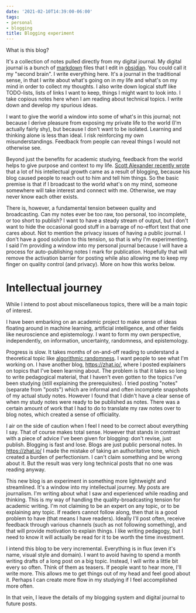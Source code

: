 ```yaml
---
date: '2021-02-10T14:39:00-06:00'
tags:
- personal
- blogging
title: Blogging experiment
---
```


What is this blog?

It's a collection of notes pulled directly from my digital journal. My digital journal is a bunch of [markdown](https://www.markdownguide.org/) files that I edit in [obsidian](https://obsidian.md/). You could call it my "second brain". I write everything here. It's a journal in the traditional sense, in that I write about what's going on in my life and what's on my mind in order to collect my thoughts. I also write down logical stuff like TODO-lists, lists of links I want to keep, things I might want to look into. I take copious notes here when I am reading about technical topics. I write down and develop my spurious ideas.

I want to give the world a window into some of what's in this journal; not because I derive pleasure from exposing my private life to the world (I'm actually fairly shy), but because I don't want to be isolated. Learning and thinking alone is less than ideal. I risk reinforcing my own misunderstandings. Feedback from people can reveal things I would not otherwise see.

Beyond just the benefits for academic studying, feedback from the world helps to give purpose and context to my life. [Scott Alexander recently wrote](https://astralcodexten.substack.com/p/still-alive) that a lot of his  intellectual growth came as a result of blogging, because his blog caused people to reach out to him and tell him things. So the basic premise is that if I broadcast to the world what's on my mind, someone somewhere will take interest and connect with me. Otherwise, we may never know each other exists.

There is, however, a fundamental tension between quality and broadcasting. Can my notes ever be too raw, too personal, too incomplete, or too short to publish? I want to have a steady stream of output, but I don't want to hide the occasional good stuff in a barrage of no-effort text that one cares about. Not to mention the privacy issues of having a public journal. I don't have a good solution to this tension, so that is why I'm experimenting. I said I'm providing a window into my personal journal because I will have a process for auto-publishing notes I mark for publication. Hopefully that will remove the activation barrier for posting while also allowing me to keep my finger on quality control (and privacy). More on how this works below.

# Intellectual journey

While I intend to post about miscellaneous topics, there will be a main topic of interest.

I have been embarking on an academic project to make sense of ideas floating around in machine learning, artificial intelligence, and other fields like neuroscience and epistemology. I want to form my own perspective, independently, on information, uncertainty, randomness, and epistemology.

Progress is slow. It takes months of on-and-off reading to understand a theoretical topic like [algorithmic randomness](http://www.scholarpedia.org/article/Algorithmic_randomness). I want people to see what I'm working on. I have another blog, https://zhat.io/, where I posted explainers on topics that I've been learning about. The problem is that it takes so long to write pedagogical material, that I haven't even gotten to the topics I've been studying (still explaining the prerequisites). I tried posting "notes" (separate from "posts") which are informal and often incomplete snapshots of my actual study notes. However I found that I didn't have a clear sense of when my study notes were ready to be published as notes. There was a certain amount of work that I had to do to translate my raw notes over to blog notes, which created a sense of officiality.

I air on the side of caution when I feel I need to be correct about everything I say. That of course makes total sense. However that stands in contrast with a piece of advice I've been given for blogging: don't revise, just publish. Blogging is fast and lose. Blogs are just public personal notes. In https://zhat.io/ I made the mistake of taking an authoritative tone, which created a burden of perfectionism. I can't claim something and be wrong about it. But the result was very long technical posts that no one was reading anyway.

This new blog is an experiment in something more lightweight and streamlined. It's a window into my intellectual journey. My posts are journalism. I'm writing about what I saw and experienced while reading and thinking. This is my way of handling the quality-broadcasting tension for academic writing. I'm not claiming to be an expert on any topic, or to be explaining any topic. If readers cannot follow along, then that is a good problem to have (that means I have readers). Ideally I'll post often, receive feedback through various channels (such as not following something), and that will provide motivation to explain things. I like writing pedagogy, but I need to know it will actually be read for it to be worth the time investment.

I intend this blog to be very incremental. Everything is in flux (even it's name, visual style and domain). I want to avoid having to spend a month writing drafts of a long post on a big topic. Instead, I will write a little bit every so often. Think of them as teasers. If people want to hear more, I'll write more. This allows me to get things out of my head and feel good about it. Perhaps I can create more flow in my studying if I feel accomplished more often. 

In that vein, I leave the details of my blogging system and digital journal to future posts.




